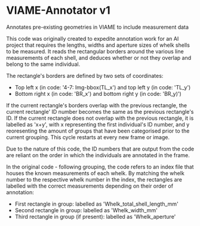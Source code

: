 # VIAME-Annotator v1
Annotates pre-existing geometries in VIAME to include measurement data

This code was originally created to expedite annotation work for an AI project that requires the lengths, widths and aperture sizes of whelk shells to be measured. It reads the rectangular borders around the various line measurements of each shell, and deduces whether or not they overlap and belong to the same individual. 

The rectangle's borders are defined by two sets of coordinates:
 - Top left x (in code: '4-7: Img-bbox(TL_x') and top left y (in code: 'TL_y')
 - Bottom right x (in code: 'BR_x') and bottom right y (in code: 'BR_y)')

If the current rectangle's borders overlap with the previous rectangle, the current rectangle' ID number becomes the same as the previous rectangle's ID. If the current rectangle does not overlap with the previous rectangle, it is labelled as 'x+y', with x representing the first individual's ID number, and y reoresenting the amount of groups that have been categorised prior to the current grouping. This cycle restarts at every new frame or image.

Due to the nature of this code, the ID numbers that are output from the code are reliant on the order in which the individuals are annotated in the frame.

In the original code - following grouping, the code refers to an index file that houses the known measurements of each whelk. By matching the whelk number to the respective whelk number in the index, the rectangles are labelled with the correct measurements depending on their order of annotation:
 - First rectangle in group: labelled as 'Whelk_total_shell_length_mm'
 - Second rectangle in group: labelled as 'Whelk_width_mm'
 - Third rectangle in group (if present): labelled as 'Whelk_aperture'



